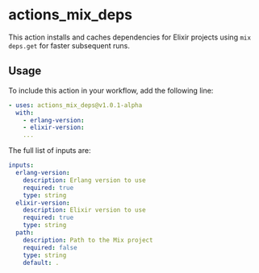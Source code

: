 # actions_mix_deps

This action installs and caches dependencies for Elixir projects using `mix deps.get` for faster subsequent runs.

## Usage

To include this action in your workflow, add the following line:

```yaml
- uses: actions_mix_deps@v1.0.1-alpha
  with:
    - erlang-version:
    - elixir-version:
    ...
```

The full list of inputs are:

```yaml
inputs:
  erlang-version:
    description: Erlang version to use
    required: true
    type: string
  elixir-version:
    description: Elixir version to use
    required: true
    type: string
  path:
    description: Path to the Mix project
    required: false
    type: string
    default: .
```
